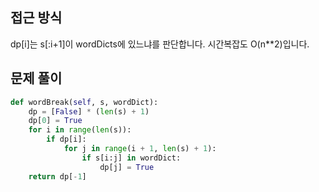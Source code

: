 ## 접근 방식
dp[i]는 s[:i+1]이 wordDicts에 있느냐를 판단합니다.
시간복잡도 O(n**2)입니다.
## 문제 풀이
```python
def wordBreak(self, s, wordDict):
    dp = [False] * (len(s) + 1) 
    dp[0] = True
    for i in range(len(s)):
        if dp[i]:
            for j in range(i + 1, len(s) + 1):
                if s[i:j] in wordDict:
                    dp[j] = True     
    return dp[-1]
```